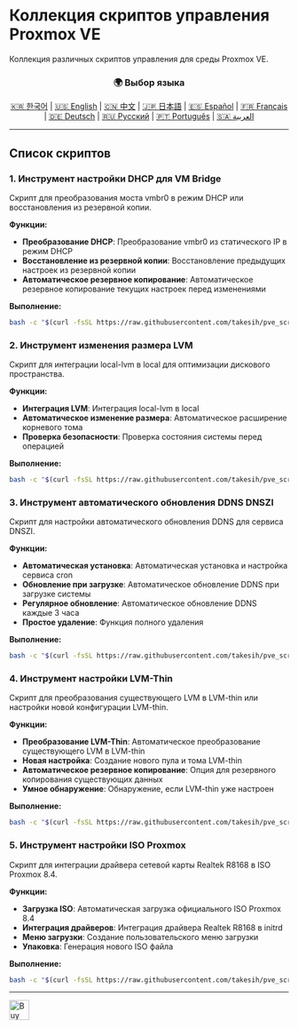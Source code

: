 # Коллекция скриптов управления Proxmox VE
Коллекция различных скриптов управления для среды Proxmox VE.

<div align="center">
  <h3>🌍 Выбор языка</h3>
  <a href="README.md">🇰🇷 한국어</a> |
  <a href="README_EN.md">🇺🇸 English</a> |
  <a href="README_CN.md">🇨🇳 中文</a> |
  <a href="README_JP.md">🇯🇵 日本語</a> |
  <a href="README_ES.md">🇪🇸 Español</a> |
  <a href="README_FR.md">🇫🇷 Français</a> |
  <a href="README_DE.md">🇩🇪 Deutsch</a> |
  <a href="README_RU.md">🇷🇺 Русский</a> |
  <a href="README_PT.md">🇵🇹 Português</a> |
  <a href="README_AR.md">🇸🇦 العربية</a>
</div>

---

## Список скриптов

### 1. Инструмент настройки DHCP для VM Bridge
Скрипт для преобразования моста vmbr0 в режим DHCP или восстановления из резервной копии.

**Функции:**
- **Преобразование DHCP**: Преобразование vmbr0 из статического IP в режим DHCP
- **Восстановление из резервной копии**: Восстановление предыдущих настроек из резервной копии
- **Автоматическое резервное копирование**: Автоматическое резервное копирование текущих настроек перед изменениями

**Выполнение:**
```bash
bash -c "$(curl -fsSL https://raw.githubusercontent.com/takesih/pve_script/main/pve_vmbr0_dhcp.sh)"
```

### 2. Инструмент изменения размера LVM
Скрипт для интеграции local-lvm в local для оптимизации дискового пространства.

**Функции:**
- **Интеграция LVM**: Интеграция local-lvm в local
- **Автоматическое изменение размера**: Автоматическое расширение корневого тома
- **Проверка безопасности**: Проверка состояния системы перед операцией

**Выполнение:**
```bash
bash -c "$(curl -fsSL https://raw.githubusercontent.com/takesih/pve_script/main/pve_lvm_resize.sh)"
```

### 3. Инструмент автоматического обновления DDNS DNSZI
Скрипт для настройки автоматического обновления DDNS для сервиса DNSZI.

**Функции:**
- **Автоматическая установка**: Автоматическая установка и настройка сервиса cron
- **Обновление при загрузке**: Автоматическое обновление DDNS при загрузке системы
- **Регулярное обновление**: Автоматическое обновление DDNS каждые 3 часа
- **Простое удаление**: Функция полного удаления

**Выполнение:**
```bash
bash -c "$(curl -fsSL https://raw.githubusercontent.com/takesih/pve_script/main/dnszi_ddns_setup.sh)"
```

### 4. Инструмент настройки LVM-Thin
Скрипт для преобразования существующего LVM в LVM-thin или настройки новой конфигурации LVM-thin.

**Функции:**
- **Преобразование LVM-Thin**: Автоматическое преобразование существующего LVM в LVM-thin
- **Новая настройка**: Создание нового пула и тома LVM-thin
- **Автоматическое резервное копирование**: Опция для резервного копирования существующих данных
- **Умное обнаружение**: Обнаружение, если LVM-thin уже настроен

**Выполнение:**
```bash
bash -c "$(curl -fsSL https://raw.githubusercontent.com/takesih/pve_script/main/pve_lvm_thin_setup.sh)"
```

### 5. Инструмент настройки ISO Proxmox
Скрипт для интеграции драйвера сетевой карты Realtek R8168 в ISO Proxmox 8.4.

**Функции:**
- **Загрузка ISO**: Автоматическая загрузка официального ISO Proxmox 8.4
- **Интеграция драйверов**: Интеграция драйвера Realtek R8168 в initrd
- **Меню загрузки**: Создание пользовательского меню загрузки
- **Упаковка**: Генерация нового ISO файла

**Выполнение:**
```bash
bash -c "$(curl -fsSL https://raw.githubusercontent.com/takesih/pve_script/main/proxmox_iso_customize.sh)"
```

---

<a href='https://ko-fi.com/R6R71ILZQL' target='_blank'><img height='36' style='border:0px;height:36px;' src='https://storage.ko-fi.com/cdn/kofi3.png?v=6' border='0' alt='Buy Me a Coffee at ko-fi.com' /></a> 